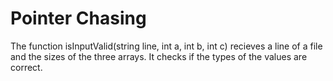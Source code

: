 # Pointer Chasing

The function isInputValid(string line, int a, int b, int c) recieves a line of a file and the sizes of the three arrays. It checks if the types of the values are correct.
